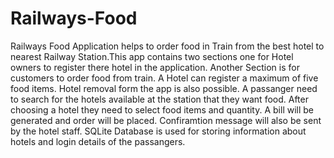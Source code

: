 # Railways-Food
Railways Food Application helps to order food in Train from the best hotel to nearest Railway Station.This app contains two sections one for Hotel owners to register
there hotel in the application. Another Section is for customers to order food from train. A Hotel can register a maximum of five food items. Hotel removal form the app
is also possible. A passanger need to search for the hotels available at the station that they want food. After choosing a hotel they need to select food items and
quantity. A bill will be generated and order will be placed. Confiramtion message will also be sent by the hotel staff. SQLite Database is used for storing information
about hotels and login details of the passangers.
